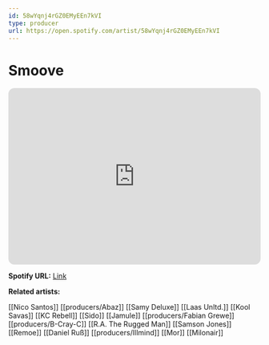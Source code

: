 ```yaml
---
id: 58wYqnj4rGZ0EMyEEn7kVI
type: producer
url: https://open.spotify.com/artist/58wYqnj4rGZ0EMyEEn7kVI
---
```

# Smoove

<iframe style="border-radius:12px" src="https://open.spotify.com/embed/artist/58wYqnj4rGZ0EMyEEn7kVI" width="100%" height="352" frameBorder="0" allowfullscreen="" allow="autoplay; clipboard-write; encrypted-media; fullscreen; picture-in-picture" loading="lazy"></iframe>

**Spotify URL:** [Link](https://open.spotify.com/artist/58wYqnj4rGZ0EMyEEn7kVI)

**Related artists:**

[[Nico Santos]]
[[producers/Abaz]]
[[Samy Deluxe]]
[[Laas Unltd.]]
[[Kool Savas]]
[[KC Rebell]]
[[Sido]]
[[Jamule]]
[[producers/Fabian Grewe]]
[[producers/B-Cray-C]]
[[R.A. The Rugged Man]]
[[Samson Jones]]
[[Remoe]]
[[Daniel Ruß]]
[[producers/Illmind]]
[[Mor]]
[[Milonair]]
